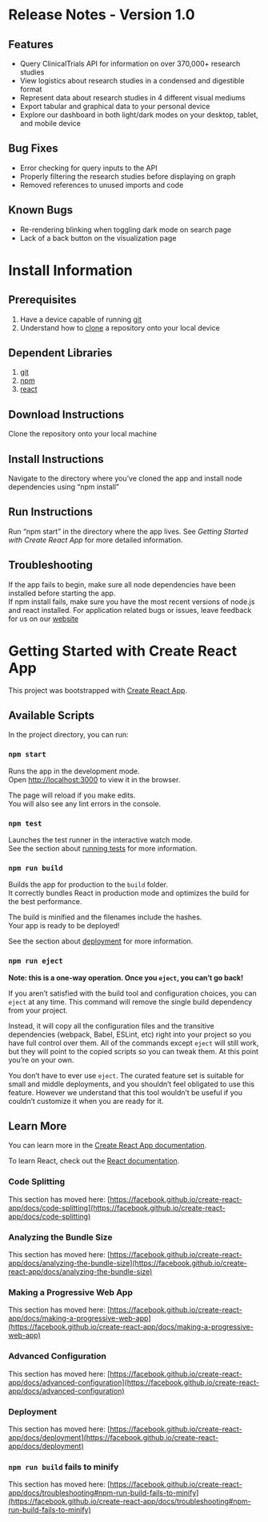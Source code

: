 # Release Notes - Version 1.0

## Features

<ul>
  <li>Query ClinicalTrials API for information on over 370,000+ research studies</li>
  <li>View logistics about research studies in a condensed and digestible format</li>
  <li>Represent data about research studies in 4 different visual mediums</li>
  <li>Export tabular and graphical data to your personal device</li>
  <li>Explore our dashboard in both light/dark modes on your desktop, tablet, and mobile device</li>
</ul>

## Bug Fixes

<ul>
  <li>Error checking for query inputs to the API</li>
  <li>Properly filtering the research studies before displaying on graph</li>
  <li>Removed references to unused imports and code</li>
</ul>

## Known Bugs 

<ul>

  <li>Re-rendering blinking when toggling dark mode on search page</li>
  <li>Lack of a back button on the visualization page</li>
</ul>

# Install Information

## Prerequisites

1. Have a device capable of running [git](https://git-scm.com/book/en/v2/Getting-Started-Installing-Git) </li>
2. Understand how to [clone](https://git-scm.com/book/en/v2/Git-Basics-Getting-a-Git-Repository) a repository onto your local device </li>


## Dependent Libraries

1. [git](https://git-scm.com/book/en/v2/Getting-Started-Installing-Git) </li>
2. [npm](https://www.npmjs.com/get-npm) </li>
3. [react](https://reactjs.org/docs/create-a-new-react-app.html) </li>


## Download Instructions
Clone the repository onto your local machine

## Install Instructions
Navigate to the directory where you’ve cloned the app and install node dependencies using “npm install”

## Run Instructions
Run “npm start” in the directory where the app lives. See _Getting Started with Create React App_ for more detailed information.

## Troubleshooting
If the app fails to begin, make sure all node dependencies have been installed before starting the app.  
If npm install fails, make sure you have the most recent versions of node.js and react installed.
For application related bugs or issues, leave feedback for us on our [website](https://studyfind.org/)

# Getting Started with Create React App

This project was bootstrapped with [Create React App](https://github.com/facebook/create-react-app).

## Available Scripts

In the project directory, you can run:

### `npm start`

Runs the app in the development mode.\
Open [http://localhost:3000](http://localhost:3000) to view it in the browser.

The page will reload if you make edits.\
You will also see any lint errors in the console.

### `npm test`

Launches the test runner in the interactive watch mode.\
See the section about [running tests](https://facebook.github.io/create-react-app/docs/running-tests) for more information.

### `npm run build`

Builds the app for production to the `build` folder.\
It correctly bundles React in production mode and optimizes the build for the best performance.

The build is minified and the filenames include the hashes.\
Your app is ready to be deployed!

See the section about [deployment](https://facebook.github.io/create-react-app/docs/deployment) for more information.

### `npm run eject`

**Note: this is a one-way operation. Once you `eject`, you can’t go back!**

If you aren’t satisfied with the build tool and configuration choices, you can `eject` at any time. This command will remove the single build dependency from your project.

Instead, it will copy all the configuration files and the transitive dependencies (webpack, Babel, ESLint, etc) right into your project so you have full control over them. All of the commands except `eject` will still work, but they will point to the copied scripts so you can tweak them. At this point you’re on your own.

You don’t have to ever use `eject`. The curated feature set is suitable for small and middle deployments, and you shouldn’t feel obligated to use this feature. However we understand that this tool wouldn’t be useful if you couldn’t customize it when you are ready for it.

## Learn More

You can learn more in the [Create React App documentation](https://facebook.github.io/create-react-app/docs/getting-started).

To learn React, check out the [React documentation](https://reactjs.org/).

### Code Splitting

This section has moved here: [https://facebook.github.io/create-react-app/docs/code-splitting](https://facebook.github.io/create-react-app/docs/code-splitting)

### Analyzing the Bundle Size

This section has moved here: [https://facebook.github.io/create-react-app/docs/analyzing-the-bundle-size](https://facebook.github.io/create-react-app/docs/analyzing-the-bundle-size)

### Making a Progressive Web App

This section has moved here: [https://facebook.github.io/create-react-app/docs/making-a-progressive-web-app](https://facebook.github.io/create-react-app/docs/making-a-progressive-web-app)

### Advanced Configuration

This section has moved here: [https://facebook.github.io/create-react-app/docs/advanced-configuration](https://facebook.github.io/create-react-app/docs/advanced-configuration)

### Deployment

This section has moved here: [https://facebook.github.io/create-react-app/docs/deployment](https://facebook.github.io/create-react-app/docs/deployment)

### `npm run build` fails to minify

This section has moved here: [https://facebook.github.io/create-react-app/docs/troubleshooting#npm-run-build-fails-to-minify](https://facebook.github.io/create-react-app/docs/troubleshooting#npm-run-build-fails-to-minify)
